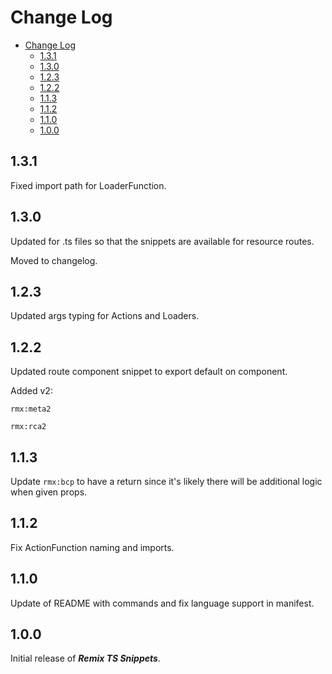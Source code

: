 # Change Log

- [Change Log](#change-log)
  - [1.3.1](#131)
  - [1.3.0](#130)
  - [1.2.3](#123)
  - [1.2.2](#122)
  - [1.1.3](#113)
  - [1.1.2](#112)
  - [1.1.0](#110)
  - [1.0.0](#100)

## 1.3.1

Fixed import path for LoaderFunction.

## 1.3.0

Updated for .ts files so that the snippets are available for resource routes.

Moved to changelog.

## 1.2.3

Updated args typing for Actions and Loaders.

## 1.2.2

Updated route component snippet to export default on component. 

Added v2:

`rmx:meta2`

`rmx:rca2`

## 1.1.3

Update `rmx:bcp` to have a return since it's likely there will be additional logic when given props.

## 1.1.2

Fix ActionFunction naming and imports.

## 1.1.0

Update of README with commands and fix language support in manifest.

## 1.0.0

Initial release of ***Remix TS Snippets***.